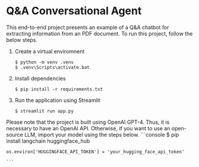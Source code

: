 # Q&A Conversational Agent

This end-to-end project presents an example of a Q&A chatbot for extracting information from an PDF document. To run this project, follow the below steps.

1. Create a virtual enviromnent 
    ```console
    $ python -m venv .venv
    $ .venv\Scripts\activate.bat
    ```
    
2. Install dependencies 
    ```console
    $ pip install -r requirements.txt
    ```
    
3. Run the application using Streamlit
    ```console
    $ streamlit run app.py
    ```
Please note that the project is built using OpenAI GPT-4. Thus, it is necessary to have an OpenAI API. Otherwise, if you want to use an open-source LLM, import your model using the steps below.
    ```console
    $ pip install langchain huggingface_hub

    os.environ['HUGGINGFACE_API_TOKEN'] = 'your_hugging_face_api_token'
    
    ```

